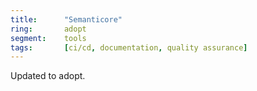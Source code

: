 ```yaml
---
title:      "Semanticore"
ring:       adopt
segment:    tools
tags:       [ci/cd, documentation, quality assurance]
---
```


Updated to adopt.
